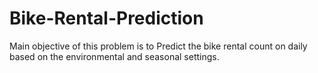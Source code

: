 # Bike-Rental-Prediction
Main objective of this problem is to Predict the bike rental count on daily based on the environmental and seasonal settings.
